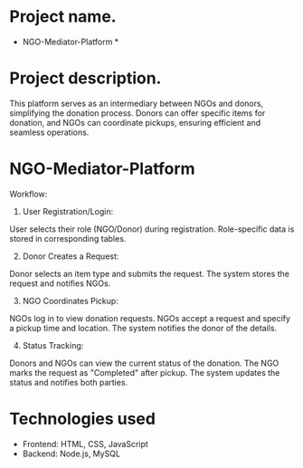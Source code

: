 # Project name.

* NGO-Mediator-Platform *

# Project description.

This platform serves as an intermediary between NGOs and donors, simplifying the donation process. Donors can offer specific items for donation, and NGOs can coordinate pickups, ensuring efficient and seamless operations.


# NGO-Mediator-Platform

Workflow:

1. User Registration/Login:

User selects their role (NGO/Donor) during registration.
Role-specific data is stored in corresponding tables.

2. Donor Creates a Request:

Donor selects an item type and submits the request.
The system stores the request and notifies NGOs.

3. NGO Coordinates Pickup:

NGOs log in to view donation requests.
NGOs accept a request and specify a pickup time and location.
The system notifies the donor of the details.

4. Status Tracking:

Donors and NGOs can view the current status of the donation.
The NGO marks the request as "Completed" after pickup.
The system updates the status and notifies both parties.

# Technologies used

- Frontend: HTML, CSS, JavaScript
- Backend: Node.js, MySQL
